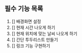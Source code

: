 ## 필수 기능 목록

1. [] 배경화면 설정
2. [] 현재 시간 나오게 하기
3. [] 현재 위치에 맞는 날씨 나오게 하기
4. [] 간단 투두리스트 만들기
5. [] 링크 기능 구현하기
